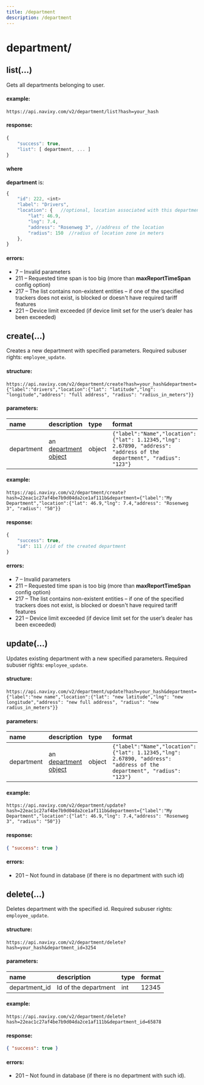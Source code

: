 ```yaml
---
title: /department
description: /department
---
```


# department/

  
## list(…)

Gets all departments belonging to user.

#### example:

    https://api.navixy.com/v2/department/list?hash=your_hash

#### response:

```js
{
    "success": true,
    "list": [ department, ... ]
}
```

#### where

**department** is:

```js
{
    "id": 222, <int>
    "label": "Drivers",
    "location": {   //optional, location associated with this departments. should be valid or null
        "lat": 46.9,
        "lng": 7.4,
        "address": "Rosenweg 3", //address of the location
        "radius": 150  //radius of location zone in meters
    },
}
```

#### errors:

*   7 – Invalid parameters
*   211 – Requested time span is too big (more than **maxReportTimeSpan** config option)
*   217 – The list contains non-existent entities – if one of the specified trackers does not exist, is blocked or doesn't have required tariff features
*   221 – Device limit exceeded (if device limit set for the user’s dealer has been exceeded)


## create(…)

Creates a new department with specified parameters. Required subuser rights: `employee_update`.

#### structure:

    https://api.navixy.com/v2/department/create?hash=your_hash&department={"label":"drivers","location":{"lat": "latitude","lng": "longitude","address": "full address", "radius": "radius_in_meters"}}

#### parameters:

| name | description | type| format|
| :------ | :------ | :----- | :------ |
| department | an [department object](#where) | object | `{"label":"Name","location":{"lat": 1.12345,"lng": 2.67890, "address": "address of the department", "radius": "123"}` |

#### example:

    https://api.navixy.com/v2/department/create?hash=22eac1c27af4be7b9d04da2ce1af111b&department={"label":"My Department","location":{"lat": 46.9,"lng": 7.4,"address": "Rosenweg 3", "radius": "50"}}

#### response:

```js
{
    "success": true,
    "id": 111 //id of the created department
}
```

#### errors:

*   7 – Invalid parameters
*   211 – Requested time span is too big (more than **maxReportTimeSpan** config option)
*   217 – The list contains non-existent entities – if one of the specified trackers does not exist, is blocked or doesn't have required tariff features
*   221 – Device limit exceeded (if device limit set for the user’s dealer has been exceeded)


## update(…)

Updates existing department with a new specified parameters. Required subuser rights: `employee_update`.

#### structure:

    https://api.navixy.com/v2/department/update?hash=your_hash&department={"label":"new name","location":{"lat": "new latitude","lng": "new longitude","address": "new full address", "radius": "new radius_in_meters"}}

#### parameters:

| name | description | type| format|
| :------ | :------ | :----- | :------ |
| department | an [department object](#where) | object | `{"label":"Name","location":{"lat": 1.12345,"lng": 2.67890, "address": "address of the department", "radius": "123"}` |

#### example:

    https://api.navixy.com/v2/department/update?hash=22eac1c27af4be7b9d04da2ce1af111b&department={"label":"My Department","location":{"lat": 46.9,"lng": 7.4,"address": "Rosenweg 3", "radius": "50"}}

#### response:

```json
{ "success": true }
```

#### errors:

*   201 – Not found in database (if there is no department with such id)


## delete(…)

Deletes department with the specified id. Required subuser rights: `employee_update`.

#### structure:

    https://api.navixy.com/v2/department/delete?hash=your_hash&department_id=3254

#### parameters:

| name | description | type| format|
| :------ | :------ | :----- | :------ |
| department_id | Id of the department | int | 12345 |

#### example:

    https://api.navixy.com/v2/department/delete?hash=22eac1c27af4be7b9d04da2ce1af111b&department_id=65878

#### response:

```json
{ "success": true }
```

#### errors:

*   201 – Not found in database (if there is no department with such id).
